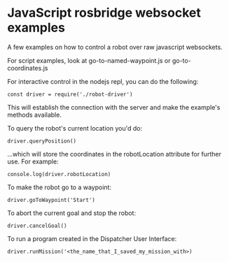 # JavaScript rosbridge websocket examples

A few examples on how to control a robot over raw javascript websockets.

For script examples, look at go-to-named-waypoint.js or go-to-coordinates.js

For interactive control in the nodejs repl, you can do the following:

``const driver = require('./robot-driver')``

This will establish the connection with the server and make the  example's methods available.

To query the robot's current location you'd do:

``driver.queryPosition()``

...which will store the coordinates in the robotLocation attribute for further use. For example:

``console.log(driver.robotLocation)``

To make the robot go to a waypoint:

``driver.goToWaypoint('Start')``


To abort the current goal and stop the robot:

``driver.cancelGoal()``

To run a program created in the Dispatcher User Interface:

``driver.runMission('<the_name_that_I_saved_my_mission_with>)``
